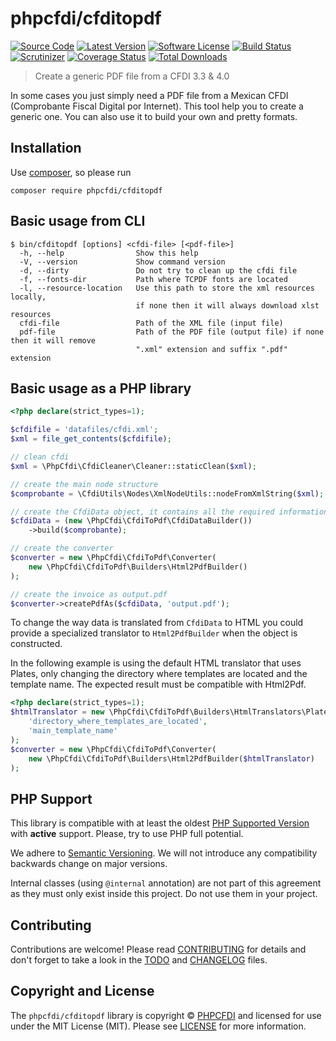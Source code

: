 # phpcfdi/cfditopdf

[![Source Code][badge-source]][source]
[![Latest Version][badge-release]][release]
[![Software License][badge-license]][license]
[![Build Status][badge-build]][build]
[![Scrutinizer][badge-quality]][quality]
[![Coverage Status][badge-coverage]][coverage]
[![Total Downloads][badge-downloads]][downloads]

> Create a generic PDF file from a CFDI 3.3 & 4.0

In some cases you just simply need a PDF file from a Mexican CFDI (Comprobante Fiscal Digital por Internet).
This tool help you to create a generic one. You can also use it to build your own and pretty formats.

## Installation

Use [composer](https://getcomposer.org/), so please run

```shell
composer require phpcfdi/cfditopdf
```

## Basic usage from CLI

```text
$ bin/cfditopdf [options] <cfdi-file> [<pdf-file>]
  -h, --help                Show this help
  -V, --version             Show command version
  -d, --dirty               Do not try to clean up the cfdi file
  -f, --fonts-dir           Path where TCPDF fonts are located
  -l, --resource-location   Use this path to store the xml resources locally,
                            if none then it will always download xlst resources
  cfdi-file                 Path of the XML file (input file)
  pdf-file                  Path of the PDF file (output file) if none then it will remove
                            ".xml" extension and suffix ".pdf" extension
```

## Basic usage as a PHP library

```php
<?php declare(strict_types=1);

$cfdifile = 'datafiles/cfdi.xml';
$xml = file_get_contents($cfdifile);

// clean cfdi
$xml = \PhpCfdi\CfdiCleaner\Cleaner::staticClean($xml);

// create the main node structure
$comprobante = \CfdiUtils\Nodes\XmlNodeUtils::nodeFromXmlString($xml);

// create the CfdiData object, it contains all the required information
$cfdiData = (new \PhpCfdi\CfdiToPdf\CfdiDataBuilder())
    ->build($comprobante);

// create the converter
$converter = new \PhpCfdi\CfdiToPdf\Converter(
    new \PhpCfdi\CfdiToPdf\Builders\Html2PdfBuilder()
);

// create the invoice as output.pdf
$converter->createPdfAs($cfdiData, 'output.pdf');
```

To change the way data is translated from `CfdiData` to HTML you could provide a specialized translator to
`Html2PdfBuilder` when the object is constructed.

In the following example is using the default HTML translator that uses Plates, only changing the directory
where templates are located and the template name. The expected result must be compatible with Html2Pdf.

```php
<?php declare(strict_types=1);
$htmlTranslator = new \PhpCfdi\CfdiToPdf\Builders\HtmlTranslators\PlatesHtmlTranslator(
    'directory_where_templates_are_located',
    'main_template_name'
);
$converter = new \PhpCfdi\CfdiToPdf\Converter(
    new \PhpCfdi\CfdiToPdf\Builders\Html2PdfBuilder($htmlTranslator)
);
```

## PHP Support

This library is compatible with at least the oldest [PHP Supported Version](https://php.net/supported-versions.php)
with **active** support. Please, try to use PHP full potential.

We adhere to [Semantic Versioning](https://semver.org/).
We will not introduce any compatibility backwards change on major versions.

Internal classes (using `@internal` annotation) are not part of this agreement
as they must only exist inside this project. Do not use them in your project.

## Contributing

Contributions are welcome! Please read [CONTRIBUTING][] for details
and don't forget to take a look in the [TODO][] and [CHANGELOG][] files.

## Copyright and License

The `phpcfdi/cfditopdf` library is copyright © [PHPCFDI](https://www.phpcfdi.com/)
and licensed for use under the MIT License (MIT). Please see [LICENSE][] for more information.

[contributing]: https://github.com/phpcfdi/cfditopdf/blob/master/CONTRIBUTING.md
[changelog]: https://github.com/phpcfdi/cfditopdf/blob/master/docs/CHANGELOG.md
[todo]: https://github.com/phpcfdi/cfditopdf/blob/master/docs/TODO.md

[source]: https://github.com/phpcfdi/cfditopdf
[release]: https://github.com/phpcfdi/cfditopdf/releases
[license]: https://github.com/phpcfdi/cfditopdf/blob/master/LICENSE
[build]: https://github.com/phpcfdi/cfditopdf/actions/workflows/build.yml?query=branch:master
[quality]: https://scrutinizer-ci.com/g/phpcfdi/cfditopdf/
[coverage]: https://scrutinizer-ci.com/g/phpcfdi/cfditopdf/code-structure/master/code-coverage/src
[downloads]: https://packagist.org/packages/phpcfdi/cfditopdf

[badge-source]: https://img.shields.io/badge/source-phpcfdi/cfditopdf-blue?style=flat-square
[badge-release]: https://img.shields.io/github/release/phpcfdi/cfditopdf?style=flat-square
[badge-license]: https://img.shields.io/github/license/phpcfdi/cfditopdf?style=flat-square
[badge-build]: https://img.shields.io/github/workflow/status/phpcfdi/cfditopdf/build/master?style=flat-square
[badge-quality]: https://img.shields.io/scrutinizer/g/phpcfdi/cfditopdf/master?style=flat-square
[badge-coverage]: https://img.shields.io/scrutinizer/coverage/g/phpcfdi/cfditopdf/master?style=flat-square
[badge-downloads]: https://img.shields.io/packagist/dt/phpcfdi/cfditopdf?style=flat-square
